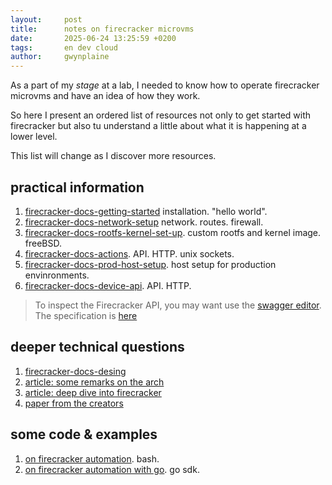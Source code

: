 ```yaml
---
layout:     post
title:      notes on firecracker microvms
date:       2025-06-24 13:25:59 +0200
tags:       en dev cloud
author:     gwynplaine
---
```


As a part of my _stage_ at a lab, I needed to know how to operate firecracker microvms and have an idea of how they work.

So here I present an ordered list of resources not only to get started with firecracker but also tu understand a little about what it is happening at a lower level.

This list will change as I discover more resources.

## practical information
1. [firecracker-docs-getting-started](https://github.com/firecracker-microvm/firecracker/blob/main/docs/getting-started.md) installation. "hello world".
2. [firecracker-docs-network-setup](https://github.com/firecracker-microvm/firecracker/blob/main/docs/network-setup.md) network. routes. firewall.
3. [firecracker-docs-rootfs-kernel-set-up](https://github.com/firecracker-microvm/firecracker/blob/main/docs/rootfs-and-kernel-setup.md). custom rootfs and kernel image. freeBSD.
5. [firecracker-docs-actions](https://github.com/firecracker-microvm/firecracker/blob/main/docs/api_requests/actions.md). API. HTTP. unix sockets.
6. [firecracker-docs-prod-host-setup](https://github.com/firecracker-microvm/firecracker/blob/main/docs/prod-host-setup.md). host setup for production envinronments.
7. [firecracker-docs-device-api](https://github.com/firecracker-microvm/firecracker/blob/main/docs/device-api.md). API. HTTP.

> To inspect the Firecracker API, you may want use the [swagger editor](https://editor.swagger.io/). The specification is [here](https://github.com/firecracker-microvm/firecracker/blob/main/src/firecracker/swagger/firecracker.yaml)

## deeper technical questions
1. [firecracker-docs-desing](https://github.com/firecracker-microvm/firecracker/blob/main/docs/design.md)
2. [article: some remarks on the arch](https://ongres.com/blog/automation-to-run-vms-based-on-vanilla-cloud-images-on-firecracker/)
3. [article: deep dive into firecracker](https://unixism.net/2019/10/how-aws-firecracker-works-a-deep-dive/)
4. [paper from the creators](https://www.usenix.org/system/files/nsdi20-paper-agache.pdf)


## some code & examples
1. [on firecracker automation](https://gitlab.com/ongresinc/blog-posts-src/-/tree/master/202012-firecracker_cloud_image_automation). bash.
4. [on firecracker automation with go](https://jvns.ca/blog/2021/01/23/firecracker--start-a-vm-in-less-than-a-second/). go sdk.


